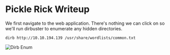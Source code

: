 
# Pickle Rick Writeup

We first navigate to the web application. There's nothing we can click on so we'll run dirbuster to enumerate any hidden directories.

`dirb http://10.10.194.139 /usr/share/wordlists/common.txt`

![Dirb Enum](https://i.ibb.co/DfTnt4Y/dirbEnum.png)

